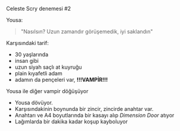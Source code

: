 ---
---  
  
Celeste Scry denemesi #2  
  
Yousa:  
>"Nasılsın? Uzun zamandır görüşemedik, iyi saklandın"  
  
Karşısındaki tarif:  
- 30 yaşlarında  
- insan gibi  
- uzun siyah saçlı at kuyruğu  
- plain kıyafetli adam  
- adamın da pençeleri var, **!!!VAMPİR!!!**  
  
Yousa ile diğer vampir döğüşüyor  
- Yousa dövüyor.  
- Karşısındakinin boynunda bir zincir, zincirde anahtar var.  
- Anahtarı ve A4 boyutlarında bir kasayı alıp *Dimension Door* atıyor  
- Lağımlarda bir dakika kadar koşup kayboluyor